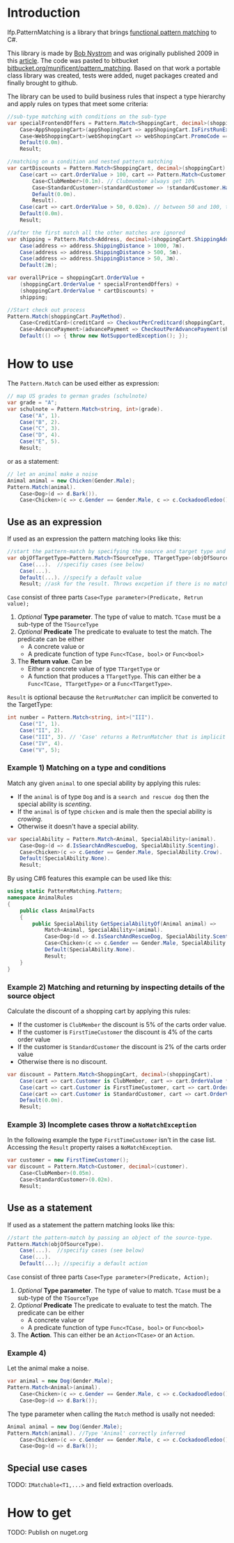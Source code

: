 # Introduction

Ifp.PatternMatching is a library that brings [functional pattern matching](https://en.wikipedia.org/wiki/Pattern_matching) to C#. 

This library is made by [Bob Nystrom](https://github.com/munificent) and was originally published 2009 in this [article](http://journal.stuffwithstuff.com/2009/05/13/ml-style-pattern-matching-in-c/).
The code was pasted to bitbucket [bitbucket.org/munificent/pattern_matching](https://bitbucket.org/munificent/pattern_matching). 
Based on that work a portable class library was created, tests were added, nuget packages created and finally brought to github.

The library can be used to build business rules that inspect a type hierarchy and apply rules on types that meet some criteria:

```CS
//sub-type matching with conditions on the sub-type
var specialFrontendOffers = Pattern.Match<ShoppingCart, decimal>(shoppingCart).
    Case<AppShoppingCart>(appShopingCart => appShopingCart.IsFirstRunExperience, 0.05m). //5% off for the first time order with the app
    Case<WebShoppingCart>(webShopingCart => webShopingCart.PromoCode == "WebSpecial", 0.04m). //4% off for the newsletter promotion code (only supported by the web interface)
    Default(0.0m).
    Result;

//matching on a condition and nested pattern matching
var cartDiscounts = Pattern.Match<ShoppingCart, decimal>(shoppingCart).
    Case(cart => cart.OrderValue > 100, cart => Pattern.Match<Customer, decimal>(cart.Customer). // if the order value is bigger than 100 the discount depends on the customer status
        Case<ClubMember>(0.1m). // Clubmember always get 10%
        Case<StandardCustomer>(standardCustomer => !standardCustomer.HasOutstandingDebts, 0.05m). // standardCustomers get 5% if there are no outstanding debts
        Default(0.0m).
        Result).
    Case(cart => cart.OrderValue > 50, 0.02m). // between 50 and 100, the dscount is 2% without furher conditions
    Default(0.0m).
    Result;

//after the first match all the other matches are ignored
var shipping = Pattern.Match<Address, decimal>(shoppingCart.ShippingAddress).
    Case(address => address.ShippingDistance > 1000, 7m).
    Case(address => address.ShippingDistance > 500, 5m).
    Case(address => address.ShippingDistance > 50, 3m).
    Default(2m);

var overallPrice = shoppingCart.OrderValue +
    (shoppingCart.OrderValue * specialFrontendOffers) +
    (shoppingCart.OrderValue * cartDiscounts) +
    shipping;

//Start check out process
Pattern.Match(shoppingCart.PayMethod).
    Case<CreditCard>(creditCard => CheckoutPerCreditcard(shoppingCart, overallPrice)).
    Case<AdvancePayment>(advancePayment => CheckoutPerAdvancePayment(shoppingCart, overallPrice)).
    Default(() => { throw new NotSupportedException(); });
``` 

# How to use

The `Pattern.Match` can be used either as expression:

```CS
// map US grades to german grades (schulnote) 
var grade = "A";
var schulnote = Pattern.Match<string, int>(grade).
    Case("A", 1).
    Case("B", 2).
    Case("C", 3).
    Case("D", 4).
    Case("E", 5).
    Result;
```  

or as a statement:

```CS
// let an animal make a noise 
Animal animal = new Chicken(Gender.Male);
Pattern.Match(animal).
    Case<Dog>(d => d.Bark()).
    Case<Chicken>(c => c.Gender == Gender.Male, c => c.Cockadoodledoo());
```  

## Use as an expression

If used as an expression the pattern matching looks like this:

```CS
//start the pattern-match by specifying the source and target type and passing an object of the source-type.
var objOfTargetType=Pattern.Match<TSourceType, TTargetType>(objOfSourceType).  
    Case(...).  //specifiy cases (see below)
    Case(...).
    Default(...). //specify a default value
    Result; //ask for the result. Throws excpetion if there is no match
```

`Case` consist of three parts `Case<Type parameter>(Predicate, Retrun value);`

1. *Optional* **Type parameter**. The type of value to match. `TCase` must be a sub-type of the `TSourceType`
2. *Optional* **Predicate** The predicate to evaluate to test the match. The predicate can be either
    * A concrete value or
    * A predicate function of type `Func<TCase, bool>` or `Func<bool>`
3. The **Return value**. Can be
    * Either a concrete value of type `TTargetType` or
    * A function that produces a `TTargetType`. This can either be a `Func<TCase, TTargetType>` or a `Func<TTargetType>`. 

`Result` is optional because the `RetrunMatcher` can implicit be converted to the TargetType:

```CS
int number = Pattern.Match<string, int>("III"). 
    Case("I", 1).
    Case("II", 2).
    Case("III", 3). // 'Case' returns a RetrunMatcher that is implicit converted to an int.
    Case("IV", 4).
    Case("V", 5);
```

### Example 1) Matching on a type and conditions

Match any given `animal` to one special ability by applying this rules:

* If the `animal` is of type `Dog` and is a `search and rescue dog` then the special ability is *scenting*.
* If the `animal` is of type `chicken` and is male then the special ability is *crowing*.
* Otherwise it doesn't have a special ability.     

```CS
var specialAbility = Pattern.Match<Animal, SpecialAbility>(animal).
    Case<Dog>(d => d.IsSearchAndRescueDog, SpecialAbility.Scenting).
    Case<Chicken>(c => c.Gender == Gender.Male, SpecialAbility.Crow).
    Default(SpecialAbility.None).
    Result;
```

By using C#6 features this example can be used like this:

```CS
using static PatternMatching.Pattern; 
namespace AnimalRules
{
    public class AnimalFacts
    {
        public SpecialAbility GetSpecialAbilityOf(Animal animal) =>
            Match<Animal, SpecialAbility>(animal).
            Case<Dog>(d => d.IsSearchAndRescueDog, SpecialAbility.Scenting).
            Case<Chicken>(c => c.Gender == Gender.Male, SpecialAbility.Crow).
            Default(SpecialAbility.None).
            Result;
    }
}
```

### Example 2) Matching and returning by inspecting details of the source object

Calculate the discount of a shopping cart by applying this rules:

* If the customer is `ClubMember` the discount is 5% of the carts order value.
* If the customer is `FirstTimeCustomer` the discount is 4% of the carts order value 
* If the customer is `StandardCustomer` the discount is 2% of the carts order value
* Otherwise there is no discount.

```CS
var discount = Pattern.Match<ShoppingCart, decimal>(shoppingCart).
    Case(cart => cart.Customer is ClubMember, cart => cart.OrderValue * 0.05m).
    Case(cart => cart.Customer is FirstTimeCustomer, cart => cart.OrderValue * 0.04m).
    Case(cart => cart.Customer is StandardCustomer, cart => cart.OrderValue * 0.02m).
    Default(0.0m).
    Result;
```

### Example 3) Incomplete cases throw a `NoMatchException`

In the following example the type `FirstTimeCustomer` isn't in the case list.
Accessing the `Result` property raises a `NoMatchException`.

```CS
var customer = new FirstTimeCustomer();
var discount = Pattern.Match<Customer, decimal>(customer).
    Case<ClubMember>(0.05m).
    Case<StandardCustomer>(0.02m).
    Result;
``` 

## Use as a statement

If used as a statement the pattern matching looks like this:

```CS
//start the pattern-match by passing an object of the source-type.
Pattern.Match(objOfSourceType).  
    Case(...).  //specifiy cases (see below)
    Case(...).
    Default(...); //specifiy a default action
```

`Case` consist of three parts `Case<Type parameter>(Predicate, Action);`

1. *Optional* **Type parameter**. The type of value to match. `TCase` must be a sub-type of the `TSourceType`
2. *Optional* **Predicate** The predicate to evaluate to test the match. The predicate can be either
    * A concrete value or
    * A predicate function of type `Func<TCase, bool>` or `Func<bool>`
3. The **Action**. This can either be an `Action<TCase>` or an `Action`. 

### Example 4)

Let the animal make a noise.

```CS
var animal = new Dog(Gender.Male);
Pattern.Match<Animal>(animal).
    Case<Chicken>(c => c.Gender == Gender.Male, c => c.Cockadoodledoo()).
    Case<Dog>(d => d.Bark());
```
The type parameter when calling the `Match` method is usally not needed:

```CS
Animal animal = new Dog(Gender.Male);
Pattern.Match(animal). //Type 'Animal' correctly inferred
    Case<Chicken>(c => c.Gender == Gender.Male, c => c.Cockadoodledoo()).
    Case<Dog>(d => d.Bark());
```

## Special use cases

TODO: `IMatchable<T1,...>` and field extraction overloads.

# How to get

TODO: Publish on nuget.org